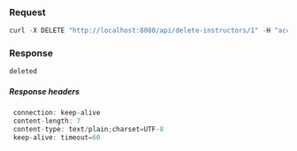 ### Request

```java
curl -X DELETE "http://localhost:8080/api/delete-instructors/1" -H "accept: */*"
```

### Response

```java
deleted
```

##### Response headers

```java
 connection: keep-alive  
 content-length: 7 
 content-type: text/plain;charset=UTF-8  
 keep-alive: timeout=60 
```

